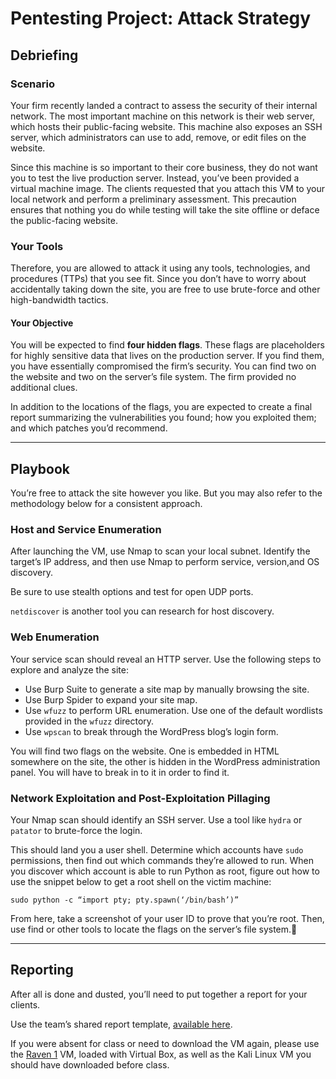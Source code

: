 # Pentesting Project: Attack Strategy

## Debriefing

### Scenario

Your firm recently landed a contract to assess the security of their internal network. The most important machine on this network is their web server, which hosts their public-facing website. This machine also exposes an SSH server, which administrators can use to add, remove, or edit files on the website.

Since this machine is so important to their core business, they do not want you to test the live production server. Instead, you’ve been provided a virtual machine image. The clients requested that you attach this VM to your local network and perform a preliminary assessment. This precaution ensures that nothing you do while testing will take the site offline or deface the public-facing website.


### Your Tools 

Therefore, you are allowed to attack it using any tools, technologies, and procedures (TTPs) that you see fit. Since you don’t have to worry about accidentally taking down the site, you are free to use brute-force and other high-bandwidth tactics.

#### Your Objective

You will be expected to find **four hidden flags**. These flags are placeholders for highly sensitive data that lives on the production server. If you find them, you have essentially compromised the firm’s security. You can find two on the website and two on the server’s file system. The firm provided no additional clues.

In addition to the locations of the flags, you are expected to create a final report summarizing the vulnerabilities you found; how you exploited them; and which patches you’d recommend.

---

## Playbook

You’re free to attack the site however you like. But you may also refer to the methodology below for a consistent approach.

### Host and Service Enumeration

After launching the VM, use Nmap to scan your local subnet. Identify the target’s IP address, and then use Nmap to perform service, version,and OS discovery.

Be sure to use stealth options and test for open UDP ports.

`netdiscover` is another tool you can research for host discovery.

### Web Enumeration

Your service scan should reveal an HTTP server. Use the following steps to explore and analyze the site:
- Use Burp Suite to generate a site map by manually browsing the site.
- Use Burp Spider to expand your site map.
- Use `wfuzz` to perform URL enumeration. Use one of the default wordlists provided in the `wfuzz` directory.
- Use `wpscan` to break through the WordPress blog’s login form.

You will find two flags on the website. One is embedded in HTML somewhere on the site, the other is hidden in the WordPress administration panel. You will have to break in to it in order to find it.

### Network Exploitation and Post-Exploitation Pillaging

Your Nmap scan should identify an SSH server. Use a tool like `hydra` or `patator` to brute-force the login.

This should land you a user shell. Determine which accounts have `sudo` permissions, then find out which commands they’re allowed to run. When you discover which account is able to run Python as root, figure out how to use the snippet below to get a root shell on the victim machine:

```
sudo python -c “import pty; pty.spawn(‘/bin/bash’)”
```

From here, take a screenshot of your user ID to prove that you’re root. Then, use find or other tools to locate the flags on the server’s file system.

---

## Reporting

After all is done and dusted, you’ll need to put together a report for your clients. 

Use the team’s shared report template, [available here](https://docs.google.com/document/d/1sTqbm1h4kgfThZcywgZBj9vS7OC5HaoKg3q5RXVEEps/edit?usp=sharing).

If you were absent for class or need to download the VM again, please use the [Raven 1](https://drive.google.com/open?id=1Eq_SY5focVH2tlxTtiRsMIU04wlRX7mu) VM, loaded with Virtual Box, as well as the Kali Linux VM you should have downloaded before class.
